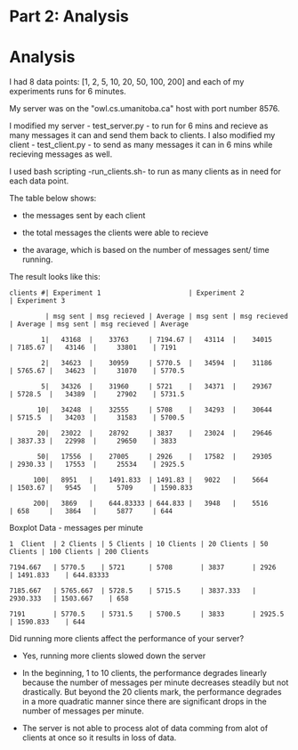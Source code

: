 # Part 2: Analysis

# Analysis

I had 8 data points: [1, 2, 5, 10, 20, 50, 100, 200] and each of my experiments runs for 6 minutes.

My server was on the "owl.cs.umanitoba.ca" host with port number 8576.

I modified my server - test_server.py - to run for 6 mins and recieve as many messages it can and send them back to clients. I also modified my client - test_client.py - to send as many messages it can in 6 mins while recieving messages as well.

I used bash scripting -run_clients.sh- to run as many clients as in need for each data point.

The table below shows:

- the messages sent by each client

- the total messages the clients were able to recieve

- the avarage, which is based on the number of messages sent/ time running.

The result looks like this:

    clients #| Experiment 1                      | Experiment 2                      | Experiment 3

             | msg sent | msg recieved | Average | msg sent | msg recieved | Average | msg sent | msg recieved | Average 

            1|   43168  |    33763     | 7194.67 |   43114  |    34015     | 7185.67 |   43146  |     33801    | 7191   
        
            2|   34623  |    30959     | 5770.5  |   34594  |    31186     | 5765.67 |   34623  |     31070    | 5770.5

            5|   34326  |    31960     | 5721    |   34371  |    29367     | 5728.5  |   34389  |     27902    | 5731.5

           10|   34248  |    32555     | 5708    |   34293  |    30644     | 5715.5  |   34203  |     31583    | 5700.5

           20|   23022  |    28792     | 3837    |   23024  |    29646     | 3837.33 |   22998  |     29650    | 3833

           50|   17556  |    27005     | 2926    |   17582  |    29305     | 2930.33 |   17553  |     25534    | 2925.5

          100|   8951   |    1491.833  | 1491.83 |   9022   |    5664      | 1503.67 |   9545   |     5709     | 1590.833

          200|   3869   |    644.83333 | 644.833 |   3948   |    5516      | 658     |   3864   |     5877     | 644

Boxplot Data - messages per minute

    1  Client  | 2 Clients | 5 Clients | 10 Clients | 20 Clients | 50 Clients | 100 Clients | 200 Clients

    7194.667   | 5770.5    | 5721      | 5708       | 3837       | 2926       | 1491.833    | 644.83333

    7185.667   | 5765.667  | 5728.5    | 5715.5     | 3837.333   | 2930.333   | 1503.667    | 658

    7191       | 5770.5    | 5731.5    | 5700.5     | 3833       | 2925.5     | 1590.833    | 644


Did running more clients affect the performance of your server?

- Yes, running more clients slowed down the server

- In the beginning, 1 to 10 clients, the performance degrades linearly because the number of messages per minute decreases steadily but not drastically. But beyond the 20 clients mark, the performance degrades in a more quadratic manner since there are significant drops in the number of messages per minute.
  
- The server is not able to process alot of data comming from alot of clients at once so it results in loss of data.

